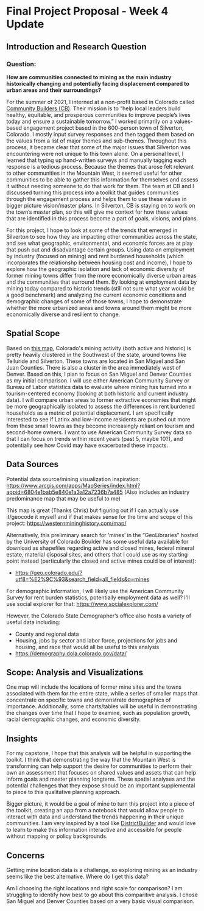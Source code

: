 
# Final Project Proposal - Week 4 Update

## Introduction and Research Question

### Question: 
**How are communities connected to mining as the main industry historically changing and potentially facing displacement compared to urban areas and their surroundings?**

For the summer of 2021, I interned at a non-profit based in Colorado called [Community Builders (CB)](https://communitybuilders.org/). Their mission is to “help local leaders build healthy, equitable, and prosperous communities to improve people’s lives today and ensure a sustainable tomorrow.” I worked primarily on a values-based engagement project based in the 600-person town of Silverton, Colorado. I mostly input survey responses and then tagged them based on the values from a list of major themes and sub-themes. Throughout this process, it became clear that some of the major issues that Silverton was encountering were not unique to this town alone. On a personal level, I learned that typing up hand-written surveys and manually tagging each response is a tedious process. Because the themes that arose felt relevant to other communities in the Mountain West, it seemed useful for other communities to be able to gather this information for themselves and assess it without needing someone to do that work for them. The team at CB and I discussed turning this process into a toolkit that guides communities through the engagement process and helps them to use these values in bigger picture vision/master plans. In Silverton, CB is staying on to work on the town’s master plan, so this will give me context for how these values that are identified in this process become a part of goals, visions, and plans. 

For this project, I hope to look at some of the trends that emerged in Silverton to see how they are impacting other communities across the state, and see what geographic, environmental, and economic forces are at play that push out and disadvantage certain groups. Using data on employment by industry (focused on mining) and rent burdened households (which incorporates the relationshp between housing cost and income), I hope to explore how the geographic isolation and lack of economic diversity of former mining towns differ from the more economically diverse urban areas and the communities that surround them. By looking at employment data by mining today compared to historic trends (still not sure what year would be a good benchmark) and analyzing the current economic conditions and demographic changes of some of those towns, I hope to demonstrate whether the more urbanized areas and towns around them might be more economically diverse and resilient to change.  

## Spatial Scope

Based on [this map](https://westernmininghistory.com/map/), Colorado's mining activity (both active and historic) is pretty heavily clustered in the Southwest of the state, around towns like Telluride and Silverton. These towns are located in San Miguel and San Juan Counties. There is also a cluster in the area immediately west of Denver. Based on this, I plan to focus on San Miguel and Denver Counties as my initial comparison. I will use either American Community Survey or Bureau of Labor statistics data to evaluate where mining has turned into a tourism-centered economy (looking at both historic and current industry data). I will compare  urban areas to former extractive economies that might be more geographically isolated to assess the differences in rent burdened households as a metric of potential displacement. I am specifically interested to see if Latinx and low-income residents are pushed out more from these small towns as they become increasingly reliant on tourism and second-home owners. I want to use American Community Survey data so that I can focus on trends within recent years (past 5, maybe 10?), and potentially see how Covid may have exacerbated these impacts.

## Data Sources

Potential data source/mining visualization inspiration: 
https://www.arcgis.com/apps/MapSeries/index.html?appid=6804e1bab5e840e1a3a12a7236b7a485
(Also includes an industry predominance map that may be useful to me) 




This map is great (Thanks Chris) but figuring out if I can actually use it/geocode it myself and if that makes sense for the time and scope of this project: 
https://westernmininghistory.com/map/

Alternatively, this preliminary search for ‘mines’ in the “GeoLibraries” hosted by the University of Colorado Boulder has some useful data available for download as shapefiles regarding active and closed mines, federal mineral estate, material disposal sites, and others that I could use as my starting point instead (particularly the closed and active mines could be of interest):
* https://geo.colorado.edu/?utf8=%E2%9C%93&search_field=all_fields&q=mines

For demographic information, I will likely use the American Community Survey for rent burden statistics, potentially employment data as well? I'll use social explorer for that: 
https://www.socialexplorer.com/

However, the Colorado State Demographer’s office also hosts a variety of useful data including:
* County and regional data 
* Housing, jobs by sector and labor force, projections for jobs and housing, and race that would all be useful to this analysis 
* https://demography.dola.colorado.gov/data/

## Scope: Analysis and Visualizations

One map will include the locations of former mine sites and the towns associated with them for the entire state, while a series of smaller maps that concentrate on specific towns and demonstrate demographics of importance. Additionally, some charts/tables will be useful in demonstrating the changes over time that I hope to examine, such as population growth, racial demographic changes, and economic diversity.


## Insights 

For my capstone, I hope that this analysis will be helpful in supporting the toolkit. I think that demonstrating the way that the Mountain West is transforming can help support the desire for communities to perform their own an assessment that focuses on shared values and assets that can help inform goals and master planning longterm. These spatial analyses and the potential challenges that they expose should be an important supplemental to piece to this qualitative planning approach. 

Bigger picture, it would be a goal of mine to turn this project into a piece of the toolkit, creating an app from a notebook that would allow people to interact with data and understand the trends happening in their unique communities. I am very inspired by a tool like [DistrictBuilder](https://www.districtbuilder.org/) and would love to learn to make this information interactive and accessible for people without mapping or policy backgrounds.

## Concerns

Getting mine location data is a challenge, so exploring mining as an industry seems like the best alternative. Where do I get this data? 

Am I choosing the right locations and right scale for comparison? I am struggling to identify how best to go about this comparitive analysis. I chose San Miguel and Denver Counties based on a very basic visual comparison. 

